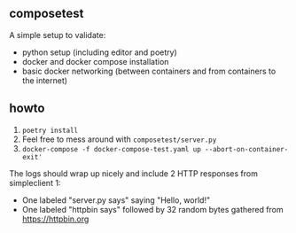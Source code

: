 composetest
-----------

A simple setup to validate:

* python setup (including editor and poetry)
* docker and docker compose installation
* basic docker networking (between containers and from containers to the internet)

howto
------

1. `poetry install`
2. Feel free to mess around with `composetest/server.py`
3. `docker-compose -f docker-compose-test.yaml up --abort-on-container-exit'`

The logs should wrap up nicely and include 2 HTTP responses from simpleclient 1:
* One labeled "server.py says" saying "Hello, world!"
* One labeled "httpbin says" followed by 32 random bytes gathered from https://httpbin.org
